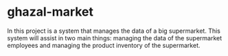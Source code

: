 # ghazal-market
In this project is a system that manages the data
of a big supermarket. This system will assist in two main things: managing the data of
the supermarket employees and managing the product inventory of the supermarket.
